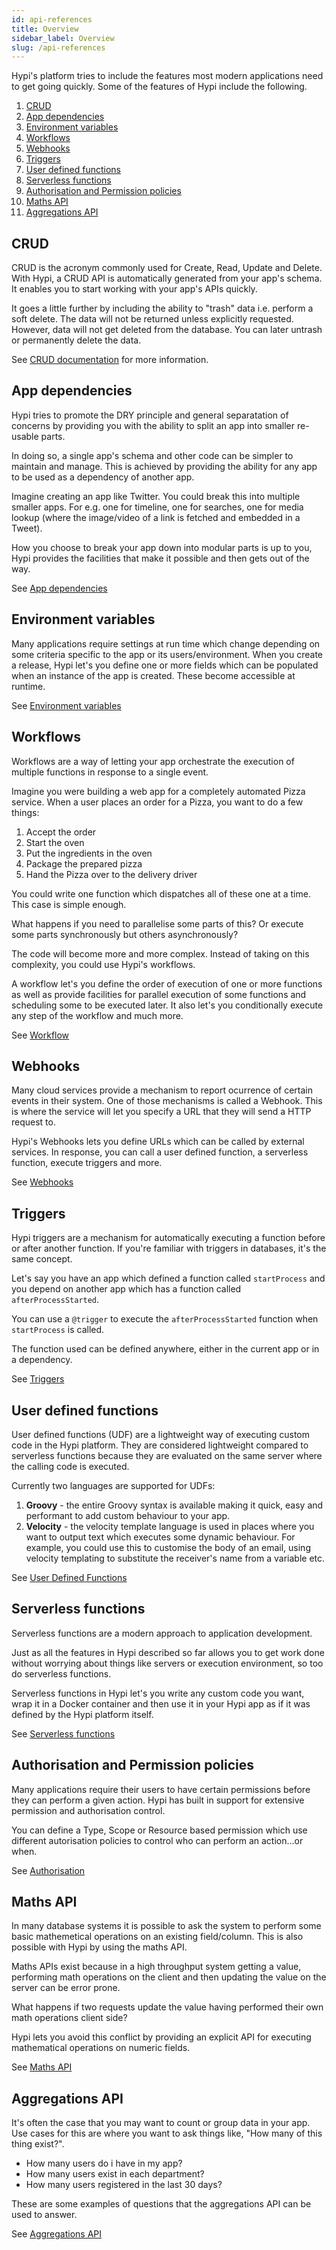 ```yaml
---
id: api-references
title: Overview
sidebar_label: Overview
slug: /api-references
---
```


Hypi's platform tries to include the features most modern applications need to get going quickly. Some of the features of Hypi include the following. 

1.  [CRUD](#crud)
2.  [App dependencies](#app-dependencies)
3.  [Environment variables](#environment-variables)
4.  [Workflows](#Workflows)
5.  [Webhooks](#Webhooks)
6.  [Triggers](#Triggers)
7.  [User defined functions](#user-defined-functions)
8.  [Serverless functions](#serverless-functions)
9.  [Authorisation and Permission policies](#authorisation-and-permission-policies)
10. [Maths API](#maths-api)
11. [Aggregations API](#aggregations-api)

## CRUD

CRUD is the acronym commonly used for Create, Read, Update and Delete. With Hypi, a CRUD API is automatically generated from your app's schema.  It enables you to start working with your app's APIs quickly.

It goes a little further by including the ability to "trash" data i.e. perform a soft delete. The data will not be returned unless explicitly requested. However, data will not get deleted from the database. You can later untrash or permanently delete the data.

See  [CRUD documentation](crud.md) for more information.

## App dependencies

Hypi tries to promote the DRY principle and general separatation of concerns by providing you with the ability to split an app into smaller re-usable parts.

In doing so, a single app's schema and other code can be simpler to maintain and manage. This is achieved by providing the ability for any app to be used as a dependency of another app.

Imagine creating an app like Twitter. You could break this into multiple smaller apps. For e.g. one for timeline, one for searches, one for media lookup (where the image/video of a link is fetched and embedded in a Tweet).

How you choose to break your app down into modular parts is up to you, Hypi provides the facilities that make it possible and then gets out of the way.

See [App dependencies](overview.md)

## Environment variables

Many applications require settings at run time which change depending on some criteria specific to the app or its users/environment. When you create a release, Hypi let's you define one or more fields which can be populated when an instance of the app is created. These become accessible at runtime.

See [Environment variables](overview.md)

## Workflows

Workflows are a way of letting your app orchestrate the execution of multiple functions in response to a single event.

Imagine you were building a web app for a completely automated Pizza service.
When a user places an order for a Pizza, you want to do a few things:

1. Accept the order
2. Start the oven
3. Put the ingredients in the oven
4. Package the prepared pizza
5. Hand the Pizza over to the delivery driver

You could write one function which dispatches all of these one at a time. This case is simple enough.

What happens if you need to parallelise some parts of this?
Or execute some parts synchronously but others asynchronously?

The code will become more and more complex. Instead of taking on this complexity, you could use Hypi's workflows.

A workflow let's you define the order of execution of one or more functions as well as provide facilities for parallel execution of some functions and scheduling some to be executed later. It also let's you conditionally execute any step of the workflow and much more.

See [Workflow](workflow.md)

## Webhooks

Many cloud services provide a mechanism to report ocurrence of certain events in their system.
One of those mechanisms is called a Webhook. This is where the service will let you specify a URL that they will send a HTTP request to.

Hypi's Webhooks lets you define URLs which can be called by external services.
In response, you can call a user defined function, a serverless function, execute triggers and more.

See [Webhooks](webhook.md)

## Triggers

Hypi triggers are a mechanism for automatically executing a function before or after another function.
If you're familiar with triggers in databases, it's the same concept.

Let's say you have an app which defined a function called `startProcess` and you depend on another app which has a function called `afterProcessStarted`.

You can use a `@trigger` to execute the `afterProcessStarted` function when `startProcess` is called.

The function used can be defined anywhere, either in the current app or in a dependency.

See [Triggers](triggers.md)

## User defined functions

User defined functions (UDF) are a lightweight way of executing custom code in the Hypi platform.
They are considered lightweight compared to serverless functions because they are evaluated on the same server where the calling code is executed.

Currently two languages are supported for UDFs:

1. **Groovy** - the entire Groovy syntax is available making it quick, easy and performant to add custom behaviour to your app.
2. **Velocity** - the velocity template language is used in places where you want to output text which executes some dynamic behaviour. For example, you could use this to customise the body of an email, using velocity templating to substitute the receiver's name from a variable etc.

See [User Defined Functions](userdefinedfunctions.md)

## Serverless functions

Serverless functions are a modern approach to application development.

Just as all the features in Hypi described so far allows you to get work done without worrying about things like servers or execution environment, so too do serverless functions.

Serverless functions in Hypi let's you write any custom code you want, wrap it in a Docker container and then use it in your Hypi app as if it was defined by the Hypi platform itself.

See [Serverless functions](serverlessfunction.md)

## Authorisation and Permission policies

Many applications require their users to have certain permissions before they can perform a given action.
Hypi has built in support for extensive permission and authorisation control.

You can define a Type, Scope or Resource based permission which use different autorisation policies to control who can perform an action...or when.

See [Authorisation](authorisation.md)

## Maths API

In many database systems it is possible to ask the system to perform some basic mathemetical operations on an existing field/column. This is also possible with Hypi by using the maths API.

Maths APIs exist because in a high throughput system getting a value, performing math operations on the client and then updating the value on the server can be error prone.

What happens if two requests update the value having performed their own math operations client side?

Hypi lets you avoid this conflict by providing an explicit API for executing mathematical operations on numeric fields.

See [Maths API](mathsapi.md)

## Aggregations API

It's often the case that you may want to count or group data in your app.
Use cases for this are where you want to ask things like, "How many of this thing exist?".

* How many users do i have in my app?
* How many users exist in each department?
* How many users registered in the last 30 days?

These are some examples of questions that the aggregations API can be used to answer.

See [Aggregations API](aggregation.md)